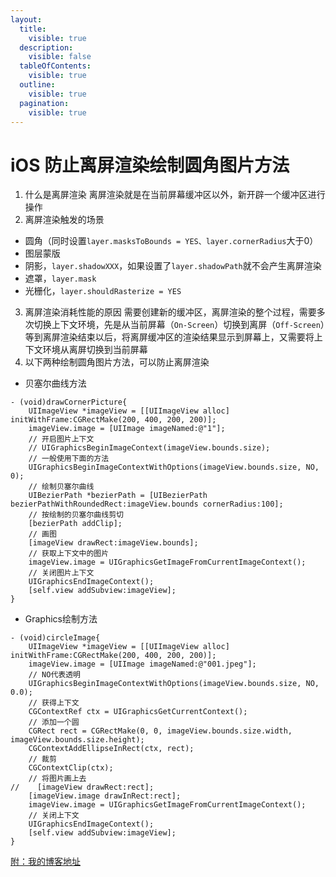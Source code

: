 ```yaml
---
layout:
  title:
    visible: true
  description:
    visible: false
  tableOfContents:
    visible: true
  outline:
    visible: true
  pagination:
    visible: true
---
```


# iOS 防止离屏渲染绘制圆角图片方法

1. 什么是离屏渲染 离屏渲染就是在当前屏幕缓冲区以外，新开辟一个缓冲区进行操作
2. 离屏渲染触发的场景

* 圆角（同时设置`layer.masksToBounds = YES、layer.cornerRadius`大于0）
* 图层蒙版
* 阴影，`layer.shadowXXX`，如果设置了`layer.shadowPath`就不会产生离屏渲染
* 遮罩，`layer.mask`
* 光栅化，`layer.shouldRasterize = YES`

3. 离屏渲染消耗性能的原因 需要创建新的缓冲区，离屏渲染的整个过程，需要多次切换上下文环境，先是从当前屏幕（`On-Screen`）切换到离屏（`Off-Screen`）等到离屏渲染结束以后，将离屏缓冲区的渲染结果显示到屏幕上，又需要将上下文环境从离屏切换到当前屏幕
4. 以下两种绘制圆角图片方法，可以防止离屏渲染

* 贝塞尔曲线方法

```
- (void)drawCornerPicture{
    UIImageView *imageView = [[UIImageView alloc] initWithFrame:CGRectMake(200, 400, 200, 200)];
    imageView.image = [UIImage imageNamed:@"1"];
    // 开启图片上下文
    // UIGraphicsBeginImageContext(imageView.bounds.size);
    // 一般使用下面的方法
    UIGraphicsBeginImageContextWithOptions(imageView.bounds.size, NO, 0);
    // 绘制贝塞尔曲线
    UIBezierPath *bezierPath = [UIBezierPath bezierPathWithRoundedRect:imageView.bounds cornerRadius:100];
    // 按绘制的贝塞尔曲线剪切
    [bezierPath addClip];
    // 画图
    [imageView drawRect:imageView.bounds];
    // 获取上下文中的图片
    imageView.image = UIGraphicsGetImageFromCurrentImageContext();
    // 关闭图片上下文
    UIGraphicsEndImageContext();
    [self.view addSubview:imageView];
}
```

* Graphics绘制方法

```
- (void)circleImage{
    UIImageView *imageView = [[UIImageView alloc] initWithFrame:CGRectMake(200, 400, 200, 200)];
    imageView.image = [UIImage imageNamed:@"001.jpeg"];
    // NO代表透明
    UIGraphicsBeginImageContextWithOptions(imageView.bounds.size, NO, 0.0);
    // 获得上下文
    CGContextRef ctx = UIGraphicsGetCurrentContext();
    // 添加一个圆
    CGRect rect = CGRectMake(0, 0, imageView.bounds.size.width, imageView.bounds.size.height);
    CGContextAddEllipseInRect(ctx, rect);
    // 裁剪
    CGContextClip(ctx);
    // 将图片画上去
//    [imageView drawRect:rect];
    [imageView.image drawInRect:rect];
    imageView.image = UIGraphicsGetImageFromCurrentImageContext();
    // 关闭上下文
    UIGraphicsEndImageContext();
    [self.view addSubview:imageView];
}
```

[附：我的博客地址](https://gsl201600.github.io/2019/01/31/iOS%E7%BB%98%E5%88%B6%E5%9C%86%E8%A7%92%E5%9B%BE%E7%89%87%E6%96%B9%E6%B3%95/)
